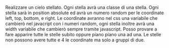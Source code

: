 Realizzare un cielo stellato. Ogni stella avrà una classe  di una stella.
Ogni stella sarà in position absolute ed avrà un numero random per le coordinate left, top, bottom, e right. Le coordinate avranno nel css una variabile che cambierò nel javacript con i numeri random, ogni stella inoltre avrà una width variabile che cambierò sempre tramite javascript. Posso provare a fare apparire tutte le stelle subito oppure piano piano una ad una. Le stelle non possono avere tutte e 4 le coordinate ma solo a gruppi di due. 